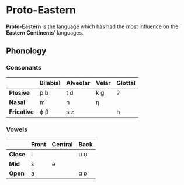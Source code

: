 # Proto-Eastern

**Proto-Eastern** is the language which has had the most influence on the **Eastern Continents**' languages.

## Phonology

### Consonants

|             | Bilabial | Alveolar | Velar | Glottal |
| ----------- | -------- | -------- | ----- | ----------- |
| **Plosive** | p b      | t d      | k g   |ʔ|
| **Nasal** | m | n | ŋ ||
| **Fricative** | ɸ β | s z |  |h|

### Vowels

|           | Front | Central | Back |
| --------- | ----- | ------- | ---- |
| **Close** | i     |         | u ʊ  |
| **Mid** | ɛ | ə | |
| **Open** | a | | ɑ ɒ |

